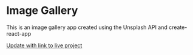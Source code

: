 # Image Gallery

This is an image gallery app created using the Unsplash API and create-react-app

[Update with link to live project](https://ln-image-gallery.netlify.app)
